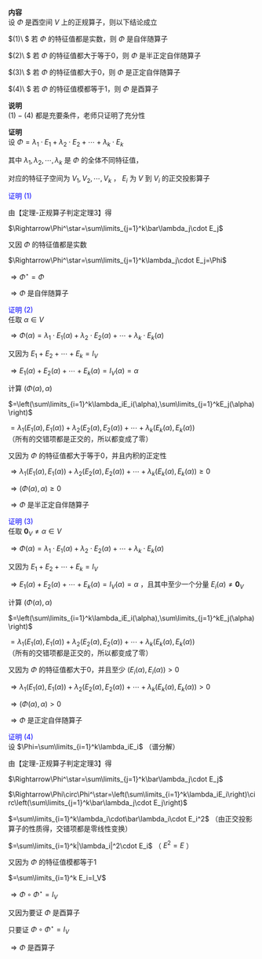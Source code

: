 **内容**  
设 $\Phi$ 是酉空间 $V$ 上的正规算子，则以下结论成立  
  
 $(1)\ $ 若 $\Phi$ 的特征值都是实数，则 $\Phi$ 是自伴随算子  
  
 $(2)\ $ 若 $\Phi$ 的特征值都大于等于0，则 $\Phi$ 是半正定自伴随算子  
  
 $(3)\ $ 若 $\Phi$ 的特征值都大于0，则 $\Phi$ 是正定自伴随算子  
  
 $(4)\ $ 若 $\Phi$ 的特征值模都等于1，则 $\Phi$ 是酉算子  
  
**说明**  
 $(1)-(4)$ 都是充要条件，老师只证明了充分性  
  
**证明**  
设 $\Phi=\lambda_1\cdot E_1+\lambda_2\cdot E_2+\cdots+\lambda_k\cdot E_k$   
  
其中 $\lambda_1,\lambda_2,\cdots,\lambda_k$ 是 $\Phi$ 的全体不同特征值，  
  
对应的特征子空间为 $V_1,V_2,\cdots,V_k$ ， $E_i$ 为 $V$ 到 $V_i$ 的正交投影算子  
  
<font color=blue>证明 $(1)$ </font>  
  
由【定理-正规算子判定定理3】得  
  
 $\Rightarrow\Phi^\star=\sum\limits_{j=1}^k\bar\lambda_j\cdot E_j$   
  
又因 $\Phi$ 的特征值都是实数  
  
 $\Rightarrow\Phi^\star=\sum\limits_{j=1}^k\lambda_j\cdot E_j=\Phi$   
  
 $\Rightarrow\Phi^\star=\Phi$   
  
 $\Rightarrow\Phi$ 是自伴随算子  
  
<font color=blue>证明 $(2)$ </font>  
任取 $\alpha\in V$   
  
 $\Rightarrow\Phi(\alpha)=\lambda_1\cdot E_1(\alpha)+\lambda_2\cdot E_2(\alpha)+\cdots+\lambda_k\cdot E_k(\alpha)$   
  
又因为 $E_1+E_2+\cdots+E_k=I_V$   
  
 $\Rightarrow E_1(\alpha)+E_2(\alpha)+\cdots+E_k(\alpha)=I_V(\alpha)=\alpha$   
  
计算 $(\Phi(\alpha),\alpha)$   
  
 $=\left(\sum\limits_{i=1}^k\lambda_iE_i(\alpha),\sum\limits_{j=1}^kE_j(\alpha)\right)$   
  
 $=\lambda_1(E_1(\alpha),E_1(\alpha))+\lambda_2(E_2(\alpha),E_2(\alpha))+\cdots+\lambda_k(E_k(\alpha),E_k(\alpha))$   
（所有的交错项都是正交的，所以都变成了零）  
  
又因为 $\Phi$ 的特征值都大于等于0，并且内积的正定性  
  
 $\Rightarrow\lambda_1(E_1(\alpha),E_1(\alpha))+\lambda_2(E_2(\alpha),E_2(\alpha))+\cdots+\lambda_k(E_k(\alpha),E_k(\alpha))\geq0$   
  
 $\Rightarrow(\Phi(\alpha),\alpha)\geq0$   
  
 $\Rightarrow\Phi$ 是半正定自伴随算子  
  
<font color=blue>证明 $(3)$ </font>  
任取 $\mathbf0_V\neq\alpha\in V$   
  
 $\Rightarrow\Phi(\alpha)=\lambda_1\cdot E_1(\alpha)+\lambda_2\cdot E_2(\alpha)+\cdots+\lambda_k\cdot E_k(\alpha)$   
  
又因为 $E_1+E_2+\cdots+E_k=I_V$   
  
 $\Rightarrow E_1(\alpha)+E_2(\alpha)+\cdots+E_k(\alpha)=I_V(\alpha)=\alpha$ ，且其中至少一个分量 $E_i(\alpha)\neq\mathbf0_V$   
  
计算 $(\Phi(\alpha),\alpha)$   
  
 $=\left(\sum\limits_{i=1}^k\lambda_iE_i(\alpha),\sum\limits_{j=1}^kE_j(\alpha)\right)$   
  
 $=\lambda_1(E_1(\alpha),E_1(\alpha))+\lambda_2(E_2(\alpha),E_2(\alpha))+\cdots+\lambda_k(E_k(\alpha),E_k(\alpha))$   
（所有的交错项都是正交的，所以都变成了零）  
  
又因为 $\Phi$ 的特征值都大于0，并且至少 $(E_i(\alpha),E_i(\alpha))>0$   
  
 $\Rightarrow\lambda_1(E_1(\alpha),E_1(\alpha))+\lambda_2(E_2(\alpha),E_2(\alpha))+\cdots+\lambda_k(E_k(\alpha),E_k(\alpha))>0$   
  
 $\Rightarrow(\Phi(\alpha),\alpha)>0$   
  
 $\Rightarrow\Phi$ 是正定自伴随算子  
  
<font color=blue>证明 $(4)$ </font>  
设 $\Phi=\sum\limits_{i=1}^k\lambda_iE_i$ （谱分解）  
  
由【定理-正规算子判定定理3】得  
  
 $\Rightarrow\Phi^\star=\sum\limits_{j=1}^k\bar\lambda_j\cdot E_j$   
  
 $\Rightarrow\Phi\circ\Phi^\star=\left(\sum\limits_{i=1}^k\lambda_iE_i\right)\circ\left(\sum\limits_{j=1}^k\bar\lambda_j\cdot E_j\right)$   
  
 $=\sum\limits_{i=1}^k\lambda_i\cdot\bar\lambda_i\cdot E_i^2$ （由正交投影算子的性质得，交错项都是零线性变换）  
  
 $=\sum\limits_{i=1}^k|\lambda_i|^2\cdot E_i$ （ $E^2=E$ ）  
  
又因为 $\Phi$ 的特征值模都等于1  
  
 $=\sum\limits_{i=1}^k E_i=I_V$   
  
 $\Rightarrow\Phi\circ\Phi^\star=I_V$   
  
又因为要证 $\Phi$ 是酉算子  
  
只要证 $\Phi\circ\Phi^\star=I_V$   
  
 $\Rightarrow\Phi$ 是酉算子  
